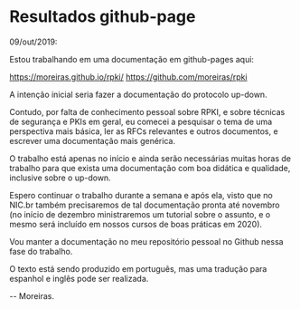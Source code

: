 # Resultados github-page

09/out/2019:

Estou trabalhando em uma documentação em github-pages aqui:

https://moreiras.github.io/rpki/
https://github.com/moreiras/rpki

A intenção inicial seria fazer a documentação do protocolo up-down.

Contudo, por falta de conhecimento pessoal sobre RPKI, e sobre técnicas de segurança e PKIs em geral, eu comecei a pesquisar o tema de uma perspectiva mais básica, ler as RFCs relevantes e outros documentos, e escrever uma documentação mais genérica.

O trabalho está apenas no início e ainda serão necessárias muitas horas de trabalho para que exista uma documentação com boa didática e qualidade, inclusive sobre o up-down.

Espero continuar o trabalho durante a semana e após ela, visto que no NIC.br também precisaremos de tal documentação pronta até novembro (no início de dezembro ministraremos um tutorial sobre o assunto, e o mesmo será incluído em nossos cursos de boas práticas em 2020).

Vou manter a documentação no meu repositório pessoal no Github nessa fase do trabalho.

O texto está sendo produzido em português, mas uma tradução para espanhol e inglês pode ser realizada.

-- Moreiras.
